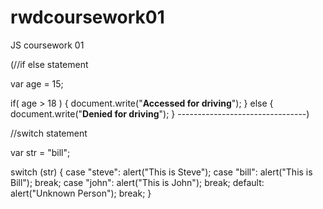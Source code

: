 # rwdcoursework01
JS coursework 01

(//if else statement

var age = 15;
         
if( age > 18 ) {
      document.write("<b>Accessed for driving</b>");
                } else 
                {
     document.write("<b>Denied for driving</b>");
                }
--------------------------------)
 
 //switch statement
 
 var str = "bill";

switch (str) 
{
    case "steve":
        alert("This is Steve");
    case "bill":
        alert("This is Bill");
        break;
    case "john":
        alert("This is John");
        break;
    default:
        alert("Unknown Person");
        break;
}

